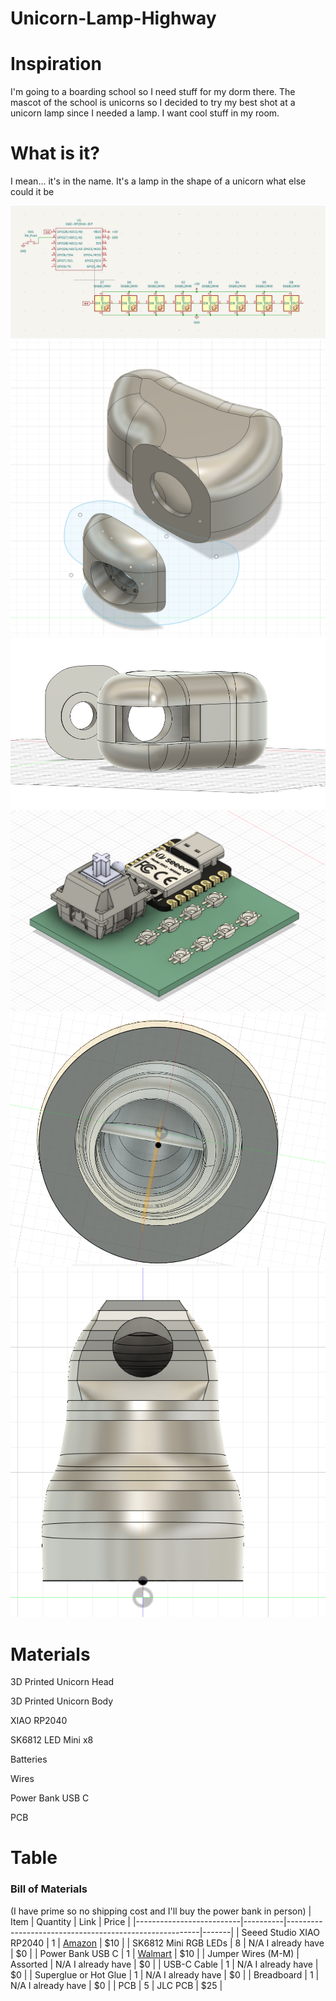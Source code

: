 # Unicorn-Lamp-Highway

# Inspiration
I'm going to a boarding school so I need stuff for my dorm there. The mascot of the school is unicorns so I decided to try my best shot at a unicorn lamp since I needed a lamp. I want cool stuff in my room.

# What is it?
I mean... it's in the name. It's a lamp in the shape of a unicorn what else could it be

![image](https://github.com/Hobonker/Unicorn-Lamp-Highway/blob/main/Images/Schematic%20Lamp.png)
![image](https://github.com/Hobonker/Unicorn-Lamp-Highway/blob/main/Images/Hollow%20Head%20Unicorn.png)
![image](https://github.com/Hobonker/Unicorn-Lamp-Highway/blob/main/Images/Hollow%20Head%20Connection.png)
![image](https://github.com/Hobonker/Unicorn-Lamp-Highway/blob/main/Images/Unilamp%20PCB.png)
![image](https://github.com/Hobonker/Unicorn-Lamp-Highway/blob/main/Images/Hollow%20Torso1.png)
![image](https://github.com/Hobonker/Unicorn-Lamp-Highway/blob/main/Images/Hollow%20Torso2.png)



# Materials
3D Printed Unicorn Head

3D Printed Unicorn Body

XIAO RP2040

SK6812 LED Mini x8

Batteries

Wires

Power Bank USB C

PCB

# Table
### Bill of Materials
(I have prime so no shipping cost and I'll buy the power bank in person)
| Item                     | Quantity | Link                                                   | Price |
|--------------------------|----------|--------------------------------------------------------|-------|
| Seeed Studio XIAO RP2040 | 1        | [Amazon](https://www.amazon.com/dp/B09NNVNW7M)         | $10   |
| SK6812 Mini RGB LEDs     | 8        | N/A I already have                                     | $0    |
| Power Bank USB C         | 1        | [Walmart](https://www.walmart.com/ip/334405038)        | $10   |
| Jumper Wires (M-M)       | Assorted | N/A I already have                                     | $0    |
| USB-C Cable              | 1        | N/A I already have                                     | $0    |
| Superglue or Hot Glue    | 1        | N/A I already have                                     | $0    |
| Breadboard               | 1        | N/A I already have                                     | $0    |
| PCB                      | 5        | JLC PCB                                                | $25   |

